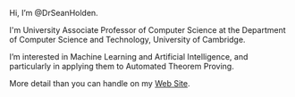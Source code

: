 <p>Hi, I’m @DrSeanHolden.</p>

<p>I'm University Associate Professor of Computer Science at the Department of Computer Science and Technology, University of Cambridge.</p>

<p>I’m interested in Machine Learning and Artificial Intelligence, and particularly in applying them to Automated Theorem Proving.</p>

<p>More detail than you can handle on my <a href="https://www.cl.cam.ac.uk/~sbh11">Web Site</a>.</p>

<!---
DrSeanHolden/DrSeanHolden is a ✨ special ✨ repository because its `README.md` (this file) appears on your GitHub profile.
You can click the Preview link to take a look at your changes.
--->
